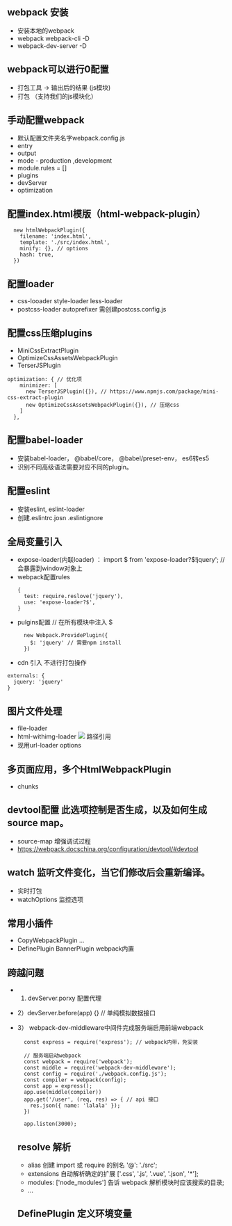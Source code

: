 ## webpack 安装
- 安装本地的webpack
- webpack webpack-cli -D
- webpack-dev-server -D

## webpack可以进行0配置
- 打包工具 -> 输出后的结果 (js模块)
- 打包 （支持我们的js模块化）

## 手动配置webpack
- 默认配置文件夹名字webpack.config.js
- entry
- output
- mode - production ,development
- module.rules = []
- plugins
- devServer
- optimization

## 配置index.html模版（html-webpack-plugin）
```
  new htmlWebpackPlugin({
    filename: 'index.html',
    template: './src/index.html',
    minify: {}, // options
    hash: true,
  })
```

## 配置loader
- css-looader style-loader  less-loader
- postcss-loader autoprefixer 需创建postcss.config.js

## 配置css压缩plugins
- MiniCssExtractPlugin
- OptimizeCssAssetsWebpackPlugin
- TerserJSPlugin
```
optimization: { // 优化项
    minimizer: [
      new TerserJSPlugin({}), // https://www.npmjs.com/package/mini-css-extract-plugin
      new OptimizeCssAssetsWebpackPlugin({}), // 压缩css
    ]
  },
```

## 配置babel-loader
- 安装babel-loader， @babel/core， @babel/preset-env， es6转es5
- 识别不同高级语法需要对应不同的plugin。

## 配置eslint
- 安装eslint, eslint-loader
- 创建.eslintrc.josn  .eslintignore

## 全局变量引入
- expose-loader(内联loader) ： import $ from 'expose-loader?$!jquery'; //会暴露到window对象上
- webpack配置rules 
  ```
  {
    test: require.reslove('jquery'),
    use: 'expose-loader?$',
  }
  ```
- pulgins配置 // 在所有模块中注入 $
  ```
    new Webpack.ProvidePlugin({
      $: 'jquery' // 需要npm install
    })
  ```
- cdn 引入 不进行打包操作
 ```
 externals: {
   jquery: 'jquery'
 }
 ```

 ## 图片文件处理
 - file-loader 
 - html-withimg-loader <img src='url' /> 路径引用
 - 现用url-loader options


 ## 多页面应用，多个HtmlWebpackPlugin
 - chunks

## devtool配置 此选项控制是否生成，以及如何生成 source map。
- source-map  增强调试过程
- https://webpack.docschina.org/configuration/devtool/#devtool

## watch 监听文件变化，当它们修改后会重新编译。
- 实时打包
- watchOptions 监控选项

## 常用小插件
- CopyWebpackPlugin ...
- DefinePlugin BannerPlugin webpack内置

## 跨越问题
- 1) devServer.porxy 配置代理
- 2）devServer.before(app) {} // 单纯模拟数据接口
- 3） webpack-dev-middleware中间件完成服务端启用前端webpack
  ```
    const express = require('express'); // webpack内带，免安装

    // 服务端启动webpack
    const webpack = require('webpack');
    const middle = require('webpack-dev-middleware');
    const config = require('./webpack.config.js');
    const compiler = webpack(config);
    const app = express();
    app.use(middle(compiler))
    app.get('/user', (req, res) => { // api 接口
      res.json({ name: 'lalala' });
    })

    app.listen(3000);
  ```

  ## resolve 解析
  - alias 创建 import 或 require 的别名 '@': './src';
  - extensions 自动解析确定的扩展 ['.css', '.js', '.vue', '.json', '*'];
  - modules: ['node_modules'] 告诉 webpack 解析模块时应该搜索的目录;
  - ...

  ## DefinePlugin 定义环境变量

